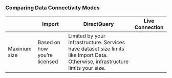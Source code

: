 ### Comparing Data Connectivity Modes
|   | Import | DirectQuery | Live Connection |  
|---|--------|-------------|-----------------|
|Maximum size | Based on how you’re licensed | Limited by your infrastructure. Services have dataset size limits like Import Data. Otherwise, infrastructure limits your size. |
